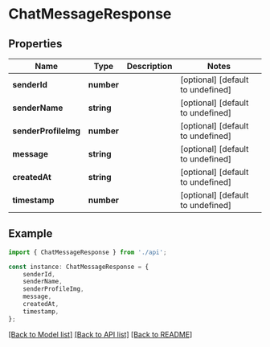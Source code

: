 # ChatMessageResponse


## Properties

Name | Type | Description | Notes
------------ | ------------- | ------------- | -------------
**senderId** | **number** |  | [optional] [default to undefined]
**senderName** | **string** |  | [optional] [default to undefined]
**senderProfileImg** | **number** |  | [optional] [default to undefined]
**message** | **string** |  | [optional] [default to undefined]
**createdAt** | **string** |  | [optional] [default to undefined]
**timestamp** | **number** |  | [optional] [default to undefined]

## Example

```typescript
import { ChatMessageResponse } from './api';

const instance: ChatMessageResponse = {
    senderId,
    senderName,
    senderProfileImg,
    message,
    createdAt,
    timestamp,
};
```

[[Back to Model list]](../README.md#documentation-for-models) [[Back to API list]](../README.md#documentation-for-api-endpoints) [[Back to README]](../README.md)
